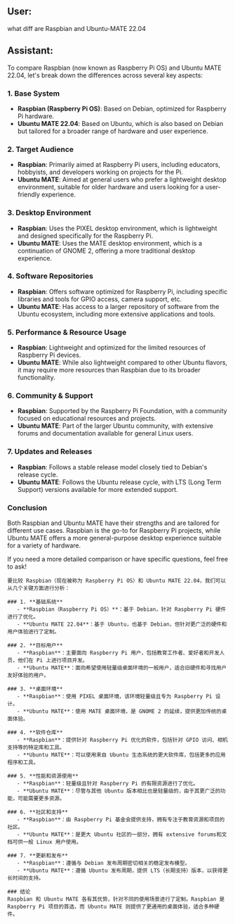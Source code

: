## User:

what diff are Raspbian and Ubuntu-MATE 22.04

## Assistant:

To compare Raspbian (now known as Raspberry Pi OS) and Ubuntu MATE 22.04, let's break down the differences across several key aspects:

### 1. **Base System**
   - **Raspbian (Raspberry Pi OS)**: Based on Debian, optimized for Raspberry Pi hardware.
   - **Ubuntu MATE 22.04**: Based on Ubuntu, which is also based on Debian but tailored for a broader range of hardware and user experience.

### 2. **Target Audience**
   - **Raspbian**: Primarily aimed at Raspberry Pi users, including educators, hobbyists, and developers working on projects for the Pi.
   - **Ubuntu MATE**: Aimed at general users who prefer a lightweight desktop environment, suitable for older hardware and users looking for a user-friendly experience.

### 3. **Desktop Environment**
   - **Raspbian**: Uses the PIXEL desktop environment, which is lightweight and designed specifically for the Raspberry Pi.
   - **Ubuntu MATE**: Uses the MATE desktop environment, which is a continuation of GNOME 2, offering a more traditional desktop experience.

### 4. **Software Repositories**
   - **Raspbian**: Offers software optimized for Raspberry Pi, including specific libraries and tools for GPIO access, camera support, etc.
   - **Ubuntu MATE**: Has access to a larger repository of software from the Ubuntu ecosystem, including more extensive applications and tools.

### 5. **Performance & Resource Usage**
   - **Raspbian**: Lightweight and optimized for the limited resources of Raspberry Pi devices.
   - **Ubuntu MATE**: While also lightweight compared to other Ubuntu flavors, it may require more resources than Raspbian due to its broader functionality.

### 6. **Community & Support**
   - **Raspbian**: Supported by the Raspberry Pi Foundation, with a community focused on educational resources and projects.
   - **Ubuntu MATE**: Part of the larger Ubuntu community, with extensive forums and documentation available for general Linux users.

### 7. **Updates and Releases**
   - **Raspbian**: Follows a stable release model closely tied to Debian's release cycle.
   - **Ubuntu MATE**: Follows the Ubuntu release cycle, with LTS (Long Term Support) versions available for more extended support.

### Conclusion
Both Raspbian and Ubuntu MATE have their strengths and are tailored for different use cases. Raspbian is the go-to for Raspberry Pi projects, while Ubuntu MATE offers a more general-purpose desktop experience suitable for a variety of hardware.

If you need a more detailed comparison or have specific questions, feel free to ask!

```
要比较 Raspbian（现在被称为 Raspberry Pi OS）和 Ubuntu MATE 22.04，我们可以从几个关键方面进行分析：

### 1. **基础系统**
   - **Raspbian（Raspberry Pi OS）**：基于 Debian，针对 Raspberry Pi 硬件进行了优化。
   - **Ubuntu MATE 22.04**：基于 Ubuntu，也基于 Debian，但针对更广泛的硬件和用户体验进行了定制。

### 2. **目标用户**
   - **Raspbian**：主要面向 Raspberry Pi 用户，包括教育工作者、爱好者和开发人员，他们在 Pi 上进行项目开发。
   - **Ubuntu MATE**：面向希望使用轻量级桌面环境的一般用户，适合旧硬件和寻找用户友好体验的用户。

### 3. **桌面环境**
   - **Raspbian**：使用 PIXEL 桌面环境，该环境轻量级且专为 Raspberry Pi 设计。
   - **Ubuntu MATE**：使用 MATE 桌面环境，是 GNOME 2 的延续，提供更加传统的桌面体验。

### 4. **软件仓库**
   - **Raspbian**：提供针对 Raspberry Pi 优化的软件，包括针对 GPIO 访问、相机支持等的特定库和工具。
   - **Ubuntu MATE**：可以使用来自 Ubuntu 生态系统的更大软件库，包括更多的应用程序和工具。

### 5. **性能和资源使用**
   - **Raspbian**：轻量级且针对 Raspberry Pi 的有限资源进行了优化。
   - **Ubuntu MATE**：尽管与其他 Ubuntu 版本相比也是轻量级的，由于其更广泛的功能，可能需要更多资源。

### 6. **社区和支持**
   - **Raspbian**：由 Raspberry Pi 基金会提供支持，拥有专注于教育资源和项目的社区。
   - **Ubuntu MATE**：是更大 Ubuntu 社区的一部分，拥有 extensive forums和文档可供一般 Linux 用户使用。

### 7. **更新和发布**
   - **Raspbian**：遵循与 Debian 发布周期密切相关的稳定发布模型。
   - **Ubuntu MATE**：遵循 Ubuntu 发布周期，提供 LTS（长期支持）版本，以获得更长时间的支持。

### 结论
Raspbian 和 Ubuntu MATE 各有其优势，针对不同的使用场景进行了定制。Raspbian 是 Raspberry Pi 项目的首选，而 Ubuntu MATE 则提供了更通用的桌面体验，适合多种硬件。
```